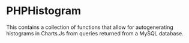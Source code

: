 # PHPHistogram
This contains a collection of functions that allow for autogenerating histograms in Charts.Js from queries returned from a MySQL database.
